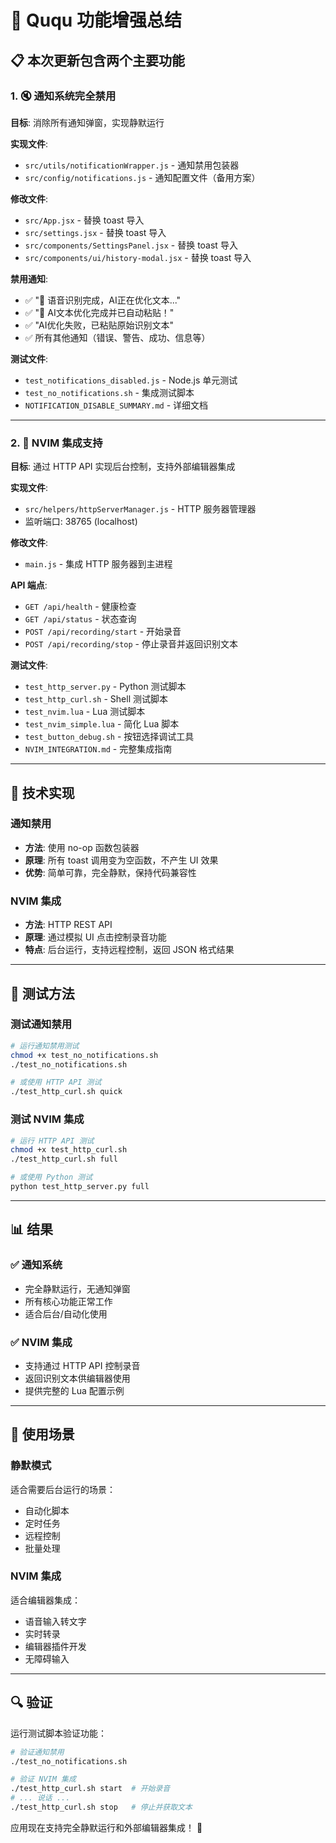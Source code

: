 # 🚀 Ququ 功能增强总结

## 📋 本次更新包含两个主要功能

### 1. 🔇 通知系统完全禁用
**目标**: 消除所有通知弹窗，实现静默运行

**实现文件**:
- `src/utils/notificationWrapper.js` - 通知禁用包装器
- `src/config/notifications.js` - 通知配置文件（备用方案）

**修改文件**:
- `src/App.jsx` - 替换 toast 导入
- `src/settings.jsx` - 替换 toast 导入
- `src/components/SettingsPanel.jsx` - 替换 toast 导入
- `src/components/ui/history-modal.jsx` - 替换 toast 导入

**禁用通知**:
- ✅ "🎤 语音识别完成，AI正在优化文本..."
- ✅ "🤖 AI文本优化完成并已自动粘贴！"
- ✅ "AI优化失败，已粘贴原始识别文本"
- ✅ 所有其他通知（错误、警告、成功、信息等）

**测试文件**:
- `test_notifications_disabled.js` - Node.js 单元测试
- `test_no_notifications.sh` - 集成测试脚本
- `NOTIFICATION_DISABLE_SUMMARY.md` - 详细文档

---

### 2. 🎯 NVIM 集成支持
**目标**: 通过 HTTP API 实现后台控制，支持外部编辑器集成

**实现文件**:
- `src/helpers/httpServerManager.js` - HTTP 服务器管理器
- 监听端口: 38765 (localhost)

**修改文件**:
- `main.js` - 集成 HTTP 服务器到主进程

**API 端点**:
- `GET /api/health` - 健康检查
- `GET /api/status` - 状态查询
- `POST /api/recording/start` - 开始录音
- `POST /api/recording/stop` - 停止录音并返回识别文本

**测试文件**:
- `test_http_server.py` - Python 测试脚本
- `test_http_curl.sh` - Shell 测试脚本
- `test_nvim.lua` - Lua 测试脚本
- `test_nvim_simple.lua` - 简化 Lua 脚本
- `test_button_debug.sh` - 按钮选择调试工具
- `NVIM_INTEGRATION.md` - 完整集成指南

---

## 🔧 技术实现

### 通知禁用
- **方法**: 使用 no-op 函数包装器
- **原理**: 所有 toast 调用变为空函数，不产生 UI 效果
- **优势**: 简单可靠，完全静默，保持代码兼容性

### NVIM 集成
- **方法**: HTTP REST API
- **原理**: 通过模拟 UI 点击控制录音功能
- **特点**: 后台运行，支持远程控制，返回 JSON 格式结果

---

## 🧪 测试方法

### 测试通知禁用
```bash
# 运行通知禁用测试
chmod +x test_no_notifications.sh
./test_no_notifications.sh

# 或使用 HTTP API 测试
./test_http_curl.sh quick
```

### 测试 NVIM 集成
```bash
# 运行 HTTP API 测试
chmod +x test_http_curl.sh
./test_http_curl.sh full

# 或使用 Python 测试
python test_http_server.py full
```

---

## 📊 结果

### ✅ 通知系统
- 完全静默运行，无通知弹窗
- 所有核心功能正常工作
- 适合后台/自动化使用

### ✅ NVIM 集成
- 支持通过 HTTP API 控制录音
- 返回识别文本供编辑器使用
- 提供完整的 Lua 配置示例

---

## 🎯 使用场景

### 静默模式
适合需要后台运行的场景：
- 自动化脚本
- 定时任务
- 远程控制
- 批量处理

### NVIM 集成
适合编辑器集成：
- 语音输入转文字
- 实时转录
- 编辑器插件开发
- 无障碍输入

---

## 🔍 验证

运行测试脚本验证功能：
```bash
# 验证通知禁用
./test_no_notifications.sh

# 验证 NVIM 集成
./test_http_curl.sh start  # 开始录音
# ... 说话 ...
./test_http_curl.sh stop   # 停止并获取文本
```

应用现在支持完全静默运行和外部编辑器集成！ 🎉